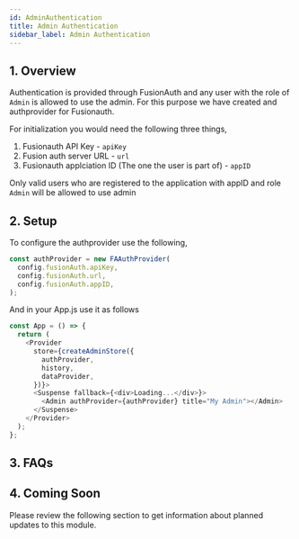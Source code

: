 ```yaml
---
id: AdminAuthentication
title: Admin Authentication
sidebar_label: Admin Authentication
---
```


## 1. Overview

Authentication is provided through FusionAuth and any user with the role of `Admin` is allowed to use the admin. For this purpose we have created and authprovider for Fusionauth.

For initialization you would need the following three things,

1. Fusionauth API Key - `apiKey`
2. Fusion auth server URL - `url`
3. Fusionauth applciation ID (The one the user is part of) - `appID`

Only valid users who are registered to the application with appID and role `Admin` will be allowed to use admin

## 2. Setup

To configure the authprovider use the following,

```javascript
const authProvider = new FAAuthProvider(
  config.fusionAuth.apiKey,
  config.fusionAuth.url,
  config.fusionAuth.appID,
);
```

And in your App.js use it as follows

```javascript
const App = () => {
  return (
    <Provider
      store={createAdminStore({
        authProvider,
        history,
        dataProvider,
      })}>
      <Suspense fallback={<div>Loading...</div>}>
        <Admin authProvider={authProvider} title="My Admin"></Admin>
      </Suspense>
    </Provider>
  );
};
```

## 3. FAQs

## 4. Coming Soon

Please review the following section to get information about planned updates to this module.
